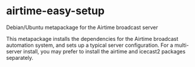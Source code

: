 airtime-easy-setup
==================

Debian/Ubuntu metapackage for the Airtime broadcast server

This metapackage installs the dependencies for the Airtime broadcast automation system, and sets up a typical server configuration. For a multi-server install, you may prefer to install the airtime and icecast2 packages separately.

